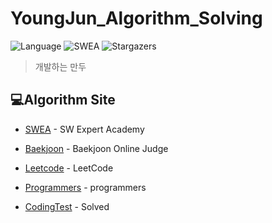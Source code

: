 
# YoungJun_Algorithm_Solving
![Language](https://img.shields.io/badge/Java-MainLanguage-red?logo=Java)
![SWEA](https://img.shields.io/badge/SWEA-Samsung-blue?logo=Samsung)
![Stargazers](https://img.shields.io/badge/github-GIVEME--STAR-yellow?logo=GitHub)

> 개발하는 만두


## 💻Algorithm Site

- [SWEA](https://swexpertacademy.com/main/main.do) - SW Expert Academy

- [Baekjoon](https://www.acmicpc.net/) - Baekjoon Online Judge

- [Leetcode](https://leetcode.com/) - LeetCode

- [Programmers](https://programmers.co.kr/) - programmers

- [CodingTest](https://github.com/jun108059/Algorithm/tree/master/Test) - Solved

